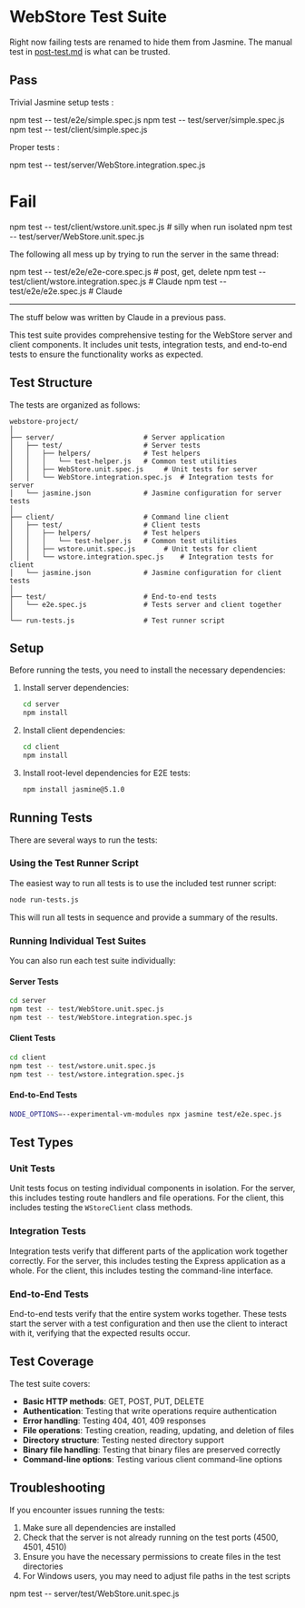 # WebStore Test Suite

 Right now failing tests are renamed to hide them from Jasmine. The manual test in [post-test.md](post-test.md) is what can be trusted.


## Pass

Trivial Jasmine setup tests :

npm test -- test/e2e/simple.spec.js
npm test -- test/server/simple.spec.js
npm test -- test/client/simple.spec.js

Proper tests :

npm test -- test/server/WebStore.integration.spec.js

# Fail

npm test -- test/client/wstore.unit.spec.js # silly when run isolated
npm test -- test/server/WebStore.unit.spec.js

The following all mess up by trying to run the server in the same thread:

npm test -- test/e2e/e2e-core.spec.js #  post, get, delete
npm test -- test/client/wstore.integration.spec.js # Claude
npm test -- test/e2e/e2e.spec.js # Claude

---

The stuff below was written by Claude in a previous pass.

This test suite provides comprehensive testing for the WebStore server and client components. It includes unit tests, integration tests, and end-to-end tests to ensure the functionality works as expected.

## Test Structure

The tests are organized as follows:

```
webstore-project/
│
├── server/                      # Server application
│   ├── test/                    # Server tests
│   │   ├── helpers/             # Test helpers
│   │   │   └── test-helper.js   # Common test utilities
│   │   ├── WebStore.unit.spec.js     # Unit tests for server
│   │   └── WebStore.integration.spec.js  # Integration tests for server
│   └── jasmine.json             # Jasmine configuration for server tests
│
├── client/                      # Command line client
│   ├── test/                    # Client tests
│   │   ├── helpers/             # Test helpers
│   │   │   └── test-helper.js   # Common test utilities
│   │   ├── wstore.unit.spec.js       # Unit tests for client
│   │   └── wstore.integration.spec.js    # Integration tests for client
│   └── jasmine.json             # Jasmine configuration for client tests
│
├── test/                        # End-to-end tests
│   └── e2e.spec.js              # Tests server and client together
│
└── run-tests.js                 # Test runner script
```

## Setup

Before running the tests, you need to install the necessary dependencies:

1. Install server dependencies:

   ```bash
   cd server
   npm install
   ```

2. Install client dependencies:

   ```bash
   cd client
   npm install
   ```

3. Install root-level dependencies for E2E tests:
   ```bash
   npm install jasmine@5.1.0
   ```

## Running Tests

There are several ways to run the tests:

### Using the Test Runner Script

The easiest way to run all tests is to use the included test runner script:

```bash
node run-tests.js
```

This will run all tests in sequence and provide a summary of the results.

### Running Individual Test Suites

You can also run each test suite individually:

#### Server Tests

```bash
cd server
npm test -- test/WebStore.unit.spec.js
npm test -- test/WebStore.integration.spec.js
```

#### Client Tests

```bash
cd client
npm test -- test/wstore.unit.spec.js
npm test -- test/wstore.integration.spec.js
```

#### End-to-End Tests

```bash
NODE_OPTIONS=--experimental-vm-modules npx jasmine test/e2e.spec.js
```

## Test Types

### Unit Tests

Unit tests focus on testing individual components in isolation. For the server, this includes testing route handlers and file operations. For the client, this includes testing the `WStoreClient` class methods.

### Integration Tests

Integration tests verify that different parts of the application work together correctly. For the server, this includes testing the Express application as a whole. For the client, this includes testing the command-line interface.

### End-to-End Tests

End-to-end tests verify that the entire system works together. These tests start the server with a test configuration and then use the client to interact with it, verifying that the expected results occur.

## Test Coverage

The test suite covers:

- **Basic HTTP methods**: GET, POST, PUT, DELETE
- **Authentication**: Testing that write operations require authentication
- **Error handling**: Testing 404, 401, 409 responses
- **File operations**: Testing creation, reading, updating, and deletion of files
- **Directory structure**: Testing nested directory support
- **Binary file handling**: Testing that binary files are preserved correctly
- **Command-line options**: Testing various client command-line options

## Troubleshooting

If you encounter issues running the tests:

1. Make sure all dependencies are installed
2. Check that the server is not already running on the test ports (4500, 4501, 4510)
3. Ensure you have the necessary permissions to create files in the test directories
4. For Windows users, you may need to adjust file paths in the test scripts

npm test -- server/test/WebStore.unit.spec.js
